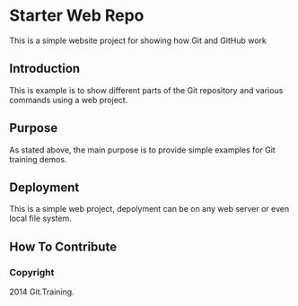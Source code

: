 # Starter Web Repo

This is a simple website project for showing how Git and GitHub work

## Introduction

This is example is to show different parts of the Git repository and various commands using a web project.

## Purpose

As stated above, the main purpose is to provide simple examples for Git training demos.

## Deployment

This is a simple web project, depolyment can be on any web server or even local file system.

## How To Contribute

### Copyright

2014 Git.Training.